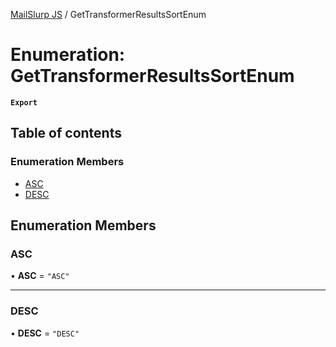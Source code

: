[MailSlurp JS](../README.md) / GetTransformerResultsSortEnum

# Enumeration: GetTransformerResultsSortEnum

**`Export`**

## Table of contents

### Enumeration Members

- [ASC](GetTransformerResultsSortEnum.md#asc)
- [DESC](GetTransformerResultsSortEnum.md#desc)

## Enumeration Members

### ASC

• **ASC** = ``"ASC"``

___

### DESC

• **DESC** = ``"DESC"``
